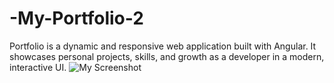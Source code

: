 # -My-Portfolio-2
Portfolio is a dynamic and responsive web application built with Angular. It showcases personal projects, skills, and growth as a developer in a modern, interactive UI.
![My Screenshot](assets/portfolioabout.png)

